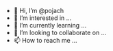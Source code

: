- 👋 Hi, I’m @pojach
- 👀 I’m interested in ...
- 🌱 I’m currently learning ...
- 💞️ I’m looking to collaborate on ...
- 📫 How to reach me ...

<!---
pojach/pojach is a ✨ special ✨ repository because its `README.md` (this file) appears on your GitHub profile.
You can click the Preview link to take a look at your changes.
--->
